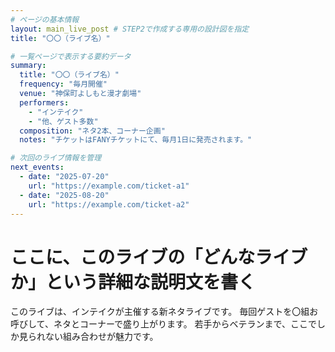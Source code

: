 ```yaml
---
# ページの基本情報
layout: main_live_post # STEP2で作成する専用の設計図を指定
title: "〇〇（ライブ名）"

# 一覧ページで表示する要約データ
summary:
  title: "〇〇（ライブ名）"
  frequency: "毎月開催"
  venue: "神保町よしもと漫才劇場"
  performers:
    - "インテイク"
    - "他、ゲスト多数"
  composition: "ネタ2本、コーナー企画"
  notes: "チケットはFANYチケットにて、毎月1日に発売されます。"

# 次回のライブ情報を管理
next_events:
  - date: "2025-07-20"
    url: "https://example.com/ticket-a1"
  - date: "2025-08-20"
    url: "https://example.com/ticket-a2"
---
```


# ここに、このライブの「どんなライブか」という詳細な説明文を書く

このライブは、インテイクが主催する新ネタライブです。
毎回ゲストを〇組お呼びして、ネタとコーナーで盛り上がります。
若手からベテランまで、ここでしか見られない組み合わせが魅力です。
